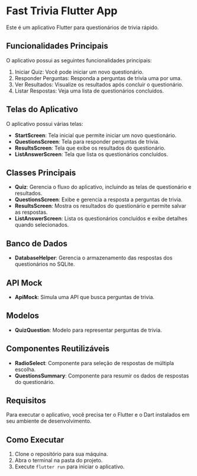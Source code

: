 # Fast Trivia Flutter App

Este é um aplicativo Flutter para questionários de trivia rápido.

## Funcionalidades Principais

O aplicativo possui as seguintes funcionalidades principais:

1. Iniciar Quiz: Você pode iniciar um novo questionário.
2. Responder Perguntas: Responda a perguntas de trivia uma por uma.
3. Ver Resultados: Visualize os resultados após concluir o questionário.
4. Listar Respostas: Veja uma lista de questionários concluídos.

## Telas do Aplicativo

O aplicativo possui várias telas:

- **StartScreen**: Tela inicial que permite iniciar um novo questionário.
- **QuestionsScreen**: Tela para responder perguntas de trivia.
- **ResultsScreen**: Tela que exibe os resultados do questionário.
- **ListAnswerScreen**: Tela que lista os questionários concluídos.

## Classes Principais

- **Quiz**: Gerencia o fluxo do aplicativo, incluindo as telas de questionário e resultados.
- **QuestionsScreen**: Exibe e gerencia a resposta a perguntas de trivia.
- **ResultsScreen**: Mostra os resultados do questionário e permite salvar as respostas.
- **ListAnswerScreen**: Lista os questionários concluídos e exibe detalhes quando selecionados.

## Banco de Dados

- **DatabaseHelper**: Gerencia o armazenamento das respostas dos questionários no SQLite.

## API Mock

- **ApiMock**: Simula uma API que busca perguntas de trivia.

## Modelos

- **QuizQuestion**: Modelo para representar perguntas de trivia.

## Componentes Reutilizáveis

- **RadioSelect**: Componente para seleção de respostas de múltipla escolha.
- **QuestionsSummary**: Componente para resumir os dados de respostas do questionário.

## Requisitos

Para executar o aplicativo, você precisa ter o Flutter e o Dart instalados em seu ambiente de desenvolvimento.

## Como Executar

1. Clone o repositório para sua máquina.
2. Abra o terminal na pasta do projeto.
3. Execute `flutter run` para iniciar o aplicativo.
